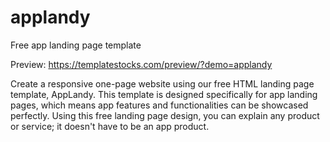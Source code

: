 # applandy
Free app landing page template

Preview: https://templatestocks.com/preview/?demo=applandy

Create a responsive one-page website using our free HTML landing page template, AppLandy. This template is designed specifically for app landing pages, which means app features and functionalities can be showcased perfectly. Using this free landing page design, you can explain any product or service; it doesn't have to be an app product.
